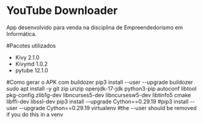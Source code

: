 # YouTube Downloader
App desenvolvido para venda na disciplina de Empreendedorismo em Informática.

#Pacotes utilizados
- Kivy 2.1.0
- Kivymd 1.0.2
- pytube 12.1.0

#Como gerar o APK com buildozer
pip3 install --user --upgrade buildozer
sudo apt install -y git zip unzip openjdk-17-jdk python3-pip autoconf libtool pkg-config zlib1g-dev libncurses5-dev libncursesw5-dev libtinfo5 cmake libffi-dev libssl-dev
pip3 install --upgrade Cython==0.29.19
#pip3 install --user --upgrade Cython==0.29.19 virtualenv  #the --user should be removed if you do this in a venv

